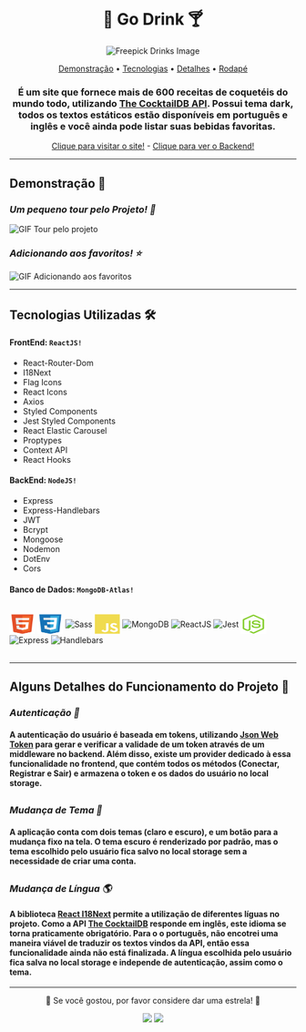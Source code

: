 <h1 align="center">🍹 Go Drink 🍸</h1>

<div align="center">
 <img src="https://img.freepik.com/fotos-gratis/aproxime-se-com-bebidas-deliciosas_23-2149132215.jpg?size=626&ext=jpg" width="400px" alt="Freepick Drinks Image"/>
</div>

<p align="center">
 <a href="#demo">Demonstração</a> •
 <a href="#tecnologias">Tecnologias</a> •
 <a href="#detalhes">Detalhes</a> •
 <a href="#footer">Rodapé</a>
</p>

<h3 align="center">É um site que fornece mais de 600 receitas de coquetéis do mundo todo, utilizando <a href="https://www.thecocktaildb.com/api.php">The CocktailDB API</a>. Possui tema dark, todos os textos estáticos estão disponíveis em português e inglês e você ainda pode listar suas bebidas favoritas.</h3>

<p align="center">
  <a href="https://go-drink.vercel.app">Clique para visitar o site!</a> -
  <a href="https://github.com/MatheusAndrade23/GoDrink_Backend">Clique para ver o Backend!</a>
</p>

---

<h2 id="demo">Demonstração 🎥</h2>

_<h3 id="tour">Um pequeno tour pelo Projeto! 🚀</h3>_

<img src="./github/tour.gif" alt="GIF Tour pelo projeto">

_<h3 id="trocando">Adicionando aos favoritos! ⭐</h3>_

<img src="./github/favoritos.gif" alt="GIF Adicionando aos favoritos">

<br>

---

<h2 id="tecnologias">Tecnologias Utilizadas 🛠</h2>

#### FrontEnd: `ReactJS!`

- React-Router-Dom
- I18Next
- Flag Icons
- React Icons
- Axios
- Styled Components
- Jest Styled Components
- React Elastic Carousel
- Proptypes
- Context API
- React Hooks

#### BackEnd: `NodeJS!`

- Express
- Express-Handlebars
- JWT
- Bcrypt
- Mongoose
- Nodemon
- DotEnv
- Cors

#### Banco de Dados: `MongoDB-Atlas!`

 <div style="display: inline_block"><br>
  <img align="center" alt="HTML" height="35" width="45" src="https://raw.githubusercontent.com/devicons/devicon/master/icons/html5/html5-original.svg">
  <img align="center" alt="CSS" height="35" width="45" src="https://raw.githubusercontent.com/devicons/devicon/master/icons/css3/css3-original.svg">
  <img align="center" alt="Sass" height="35" width="45" src="https://cdn.jsdelivr.net/gh/devicons/devicon/icons/sass/sass-original.svg">
  <img align="center" alt="Js" height="35" width="45" src="https://raw.githubusercontent.com/devicons/devicon/master/icons/javascript/javascript-plain.svg">
  <img align="center" alt="MongoDB" height="35" width="45" src="https://cdn.jsdelivr.net/gh/devicons/devicon/icons/mongodb/mongodb-plain.svg">
  <img align="center" alt="ReactJS" height="35" width="45" src="https://cdn.jsdelivr.net/gh/devicons/devicon/icons/react/react-original.svg">
  <img align="center" alt="Jest" height="35" width="45" src="https://cdn.jsdelivr.net/gh/devicons/devicon/icons/jest/jest-plain.svg">
  <img align="center" alt="NodeJS" height="35" width="45" src="https://raw.githubusercontent.com/devicons/devicon/master/icons/nodejs/nodejs-plain.svg">
  <img align="center" alt="Express" height="35" width="45" src="https://cdn.jsdelivr.net/gh/devicons/devicon/icons/express/express-original.svg">
  <img align="center" alt="Handlebars" height="35" width="45" src="https://cdn.jsdelivr.net/gh/devicons/devicon/icons/handlebars/handlebars-original.svg">
 </div>

 <br>

---

<h2 id="detalhes">Alguns Detalhes do Funcionamento do Projeto 🔎</h2>

_<h3>Autenticação 👤</h3>_

#### A autenticação do usuário é baseada em tokens, utilizando <a href="https://www.npmjs.com/package/jsonwebtoken">Json Web Token</a> para gerar e verificar a validade de um token através de um middleware no backend. Além disso, existe um provider dedicado à essa funcionalidade no frontend, que contém todos os métodos (Conectar, Registrar e Sair) e armazena o token e os dados do usuário no local storage.

##

_<h3>Mudança de Tema 🎨</h3>_

#### A aplicação conta com dois temas (claro e escuro), e um botão para a mudança fixo na tela. O tema escuro é renderizado por padrão, mas o tema escolhido pelo usuário fica salvo no local storage sem a necessidade de criar uma conta.

##

_<h3>Mudança de Língua 🌎</h3>_

#### A biblioteca <a href="https://www.npmjs.com/package/react-i18next">React I18Next</a> permite a utilização de diferentes líguas no projeto. Como a API <a href="https://www.thecocktaildb.com/api.php">The CocktailDB</a> responde em inglês, este idioma se torna praticamente obrigatório. Para o o português, não encotrei uma maneira viável de traduzir os textos vindos da API, então essa funcionalidade ainda não está finalizada. A língua escolhida pelo usuário fica salva no local storage e independe de autenticação, assim como o tema.

---

<p align="center">🌟 Se você gostou, por favor considere dar uma estrela! 🌟</p>
<div id="footer" align="center"><a href="https://www.linkedin.com/in/matheus-andrade23/" target="_blank"><img src="https://img.shields.io/badge/-LinkedIn-%230077B5?style=for-the-badge&logo=linkedin&logoColor=white" target="_blank"></a>
<a href = "mailto:matheusandrade.ma2003@gmail.com"><img src="https://img.shields.io/badge/-Gmail-%23333?style=for-the-badge&logo=gmail&logoColor=white" target="_blank"></a></div>

